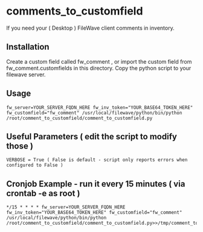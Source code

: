 # comments_to_customfield

If you need your ( Desktop ) FileWave client comments in inventory. 

## Installation 

  Create a custom field called fw_comment , or import the custom field from fw_comment.customfields in this directory. 
  Copy the python script to your filewave server. 


## Usage

    fw_server=YOUR_SERVER_FQDN_HERE fw_inv_token="YOUR_BASE64_TOKEN_HERE" fw_customfield="fw_comment" /usr/local/filewave/python/bin/python /root/comment_to_customfield/comment_to_customfield.py


## Useful Parameters ( edit the script to modify those )

    VERBOSE = True ( False is default - script only reports errors when configured to False )

## Cronjob Example - run it every 15 minutes ( via crontab -e as root )

    */15 * * * * fw_server=YOUR_SERVER_FQDN_HERE fw_inv_token="YOUR_BASE64_TOKEN_HERE" fw_customfield="fw_comment" /usr/local/filewave/python/bin/python /root/comment_to_customfield/comment_to_customfield.py>>/tmp/comment_to_customfield.log
